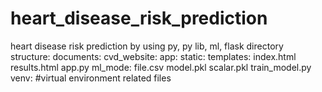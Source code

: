 # heart_disease_risk_prediction
heart disease risk prediction by using py, py lib, ml, flask
directory structure:
documents:
  cvd_website:
    app:
      static:
      templates:
         index.html
         results.html
      app.py
    ml_mode:
      file.csv
      model.pkl
      scalar.pkl
      train_model.py
    venv:
      #virtual environment related files
